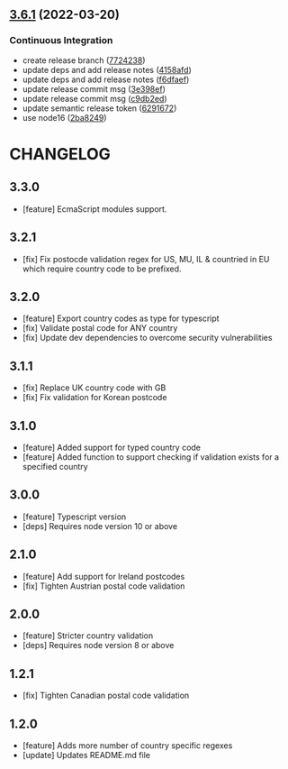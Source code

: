 ## [3.6.1](https://github.com/melwynfurtado/postcode-validator/compare/v3.6.0...v3.6.1) (2022-03-20)


### Continuous Integration

* create release branch ([7724238](https://github.com/melwynfurtado/postcode-validator/commit/77242387b0c2c3ec07df645d5d03208b53b5538f))
* update deps and add release notes ([4158afd](https://github.com/melwynfurtado/postcode-validator/commit/4158afd80933e6e75e065801c8768a89b7048ee5))
* update deps and add release notes ([f6dfaef](https://github.com/melwynfurtado/postcode-validator/commit/f6dfaef6b69051c48120edc397729ecfe1939172))
* update release commit msg ([3e398ef](https://github.com/melwynfurtado/postcode-validator/commit/3e398efdc603ff7a5f863363d77c6117d8fd61dd))
* update release commit msg ([c9db2ed](https://github.com/melwynfurtado/postcode-validator/commit/c9db2ed2d3473a63ae04410eee3b21ed16d40f2a))
* update semantic release token ([6291672](https://github.com/melwynfurtado/postcode-validator/commit/6291672a247befcefde280af8d560985fded733e))
* use node16 ([2ba8249](https://github.com/melwynfurtado/postcode-validator/commit/2ba8249ed5ae7d2371f532c520eced4896652f96))

# CHANGELOG

## 3.3.0
* [feature] EcmaScript modules support.

## 3.2.1
* [fix] Fix postocde validation regex for US, MU, IL & countried in EU which require country code to be prefixed.

## 3.2.0
* [feature] Export country codes as type for typescript
* [fix] Validate postal code for ANY country
* [fix] Update dev dependencies to overcome security vulnerabilities

## 3.1.1
* [fix] Replace UK country code with GB
* [fix] Fix validation for Korean postcode

## 3.1.0
* [feature] Added support for typed country code
* [feature] Added function to support checking if validation exists for a specified country

## 3.0.0
* [feature] Typescript version
* [deps] Requires node version 10 or above

## 2.1.0
* [feature] Add support for Ireland postcodes
* [fix] Tighten Austrian postal code validation

## 2.0.0
* [feature] Stricter country validation
* [deps] Requires node version 8 or above

## 1.2.1
* [fix] Tighten Canadian postal code validation

## 1.2.0
* [feature] Adds more number of country specific regexes
* [update] Updates README.md file
